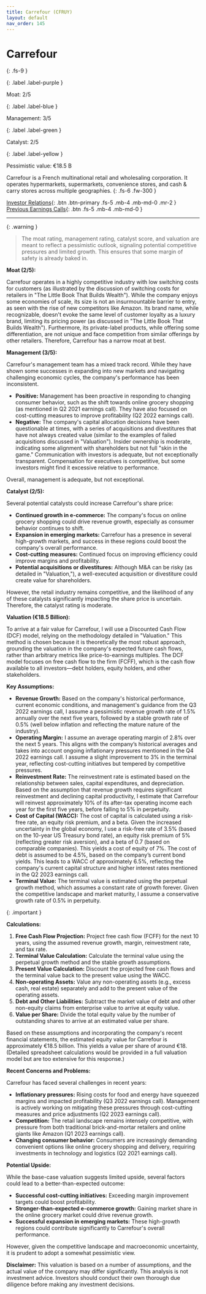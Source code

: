 ```yaml
---
title: Carrefour (CFRUY)
layout: default
nav_order: 145
---
```


# Carrefour
{: .fs-9 }

{: .label .label-purple }

Moat: 2/5

{: .label .label-blue }

Management: 3/5

{: .label .label-green }

Catalyst: 2/5

{: .label .label-yellow }

Pessimistic value: €18.5 B

Carrefour is a French multinational retail and wholesaling corporation. It operates hypermarkets, supermarkets, convenience stores, and cash & carry stores across multiple geographies.
{: .fs-6 .fw-300 }

[Investor Relations](https://www.google.com/search?q=CFRUY+investor+relations){: .btn .btn-primary .fs-5 .mb-4 .mb-md-0 .mr-2 }
[Previous Earnings Calls](https://discountingcashflows.com/company/CFRUY/transcripts/){: .btn .fs-5 .mb-4 .mb-md-0 }

---

{: .warning } 
>The moat rating, management rating, catalyst score, and valuation are meant to reflect a pessimistic outlook, signaling potential competitive pressures and limited growth. This ensures that some margin of safety is already baked in.


**Moat (2/5):**

Carrefour operates in a highly competitive industry with low switching costs for customers (as illustrated by the discussion of switching costs for retailers in "The Little Book That Builds Wealth"). While the company enjoys some economies of scale, its size is not an insurmountable barrier to entry, as seen with the rise of new competitors like Amazon. Its brand name, while recognizable, doesn't evoke the same level of customer loyalty as a luxury brand, limiting its pricing power (as discussed in "The Little Book That Builds Wealth").  Furthermore, its private-label products, while offering some differentiation, are not unique and face competition from similar offerings by other retailers. Therefore, Carrefour has a narrow moat at best.

**Management (3/5):**

Carrefour's management team has a mixed track record. While they have shown some successes in expanding into new markets and navigating challenging economic cycles, the company's performance has been inconsistent.  

* **Positive:**  Management has been proactive in responding to changing consumer behavior, such as the shift towards online grocery shopping (as mentioned in Q2 2021 earnings call). They have also focused on cost-cutting measures to improve profitability (Q2 2022 earnings call).
* **Negative:** The company's capital allocation decisions have been questionable at times, with a series of acquisitions and divestitures that have not always created value (similar to the examples of failed acquisitions discussed in "Valuation").  Insider ownership is moderate, indicating some alignment with shareholders but not full "skin in the game."  Communication with investors is adequate, but not exceptionally transparent. Compensation for executives is competitive, but some investors might find it excessive relative to performance.

Overall, management is adequate, but not exceptional.

**Catalyst (2/5):**

Several potential catalysts could increase Carrefour's share price:

* **Continued growth in e-commerce:** The company's focus on online grocery shopping could drive revenue growth, especially as consumer behavior continues to shift.
* **Expansion in emerging markets:** Carrefour has a presence in several high-growth markets, and success in these regions could boost the company's overall performance.
* **Cost-cutting measures:**  Continued focus on improving efficiency could improve margins and profitability.
* **Potential acquisitions or divestitures:** Although M&A can be risky (as detailed in "Valuation,"), a well-executed acquisition or divestiture could create value for shareholders. 

However, the retail industry remains competitive, and the likelihood of any of these catalysts significantly impacting the share price is uncertain.  Therefore, the catalyst rating is moderate.

**Valuation (€18.5 Billion):**

To arrive at a fair value for Carrefour, I will use a Discounted Cash Flow (DCF) model, relying on the methodology detailed in "Valuation."  This method is chosen because it is theoretically the most robust approach, grounding the valuation in the company's expected future cash flows, rather than arbitrary metrics like price-to-earnings multiples. The DCF model focuses on free cash flow to the firm (FCFF), which is the cash flow available to all investors—debt holders, equity holders, and other stakeholders.

**Key Assumptions:**

* **Revenue Growth:** Based on the company's historical performance, current economic conditions, and management's guidance from the Q3 2022 earnings call, I assume a pessimistic revenue growth rate of 1.5% annually over the next five years, followed by a stable growth rate of 0.5% (well below inflation and reflecting the mature nature of the industry).
* **Operating Margin:**  I assume an average operating margin of 2.8% over the next 5 years. This aligns with the company’s historical averages and takes into account ongoing inflationary pressures mentioned in the Q4 2022 earnings call. I assume a slight improvement to 3% in the terminal year, reflecting cost-cutting initiatives but tempered by competitive pressures.
* **Reinvestment Rate:**  The reinvestment rate is estimated based on the relationship between sales, capital expenditures, and depreciation. Based on the assumption that revenue growth requires significant reinvestment and declining capital productivity, I estimate that Carrefour will reinvest approximately 10% of its after-tax operating income each year for the first five years, before falling to 5% in perpetuity.
* **Cost of Capital (WACC):** The cost of capital is calculated using a risk-free rate, an equity risk premium, and a beta.  Given the increased uncertainty in the global economy, I use a risk-free rate of 3.5% (based on the 10-year US Treasury bond rate), an equity risk premium of 5% (reflecting greater risk aversion), and a beta of 0.7 (based on comparable companies). This yields a cost of equity of 7%. The cost of debt is assumed to be 4.5%, based on the company’s current bond yields. This leads to a WACC of approximately 6.5%, reflecting the company's current capital structure and higher interest rates mentioned in the Q2 2023 earnings call.  
* **Terminal Value:** The terminal value is estimated using the perpetual growth method, which assumes a constant rate of growth forever. Given the competitive landscape and market maturity, I assume a conservative growth rate of 0.5% in perpetuity.

{: .important }

**Calculations:**

1. **Free Cash Flow Projection:** Project free cash flow (FCFF) for the next 10 years, using the assumed revenue growth, margin, reinvestment rate, and tax rate.
2. **Terminal Value Calculation:** Calculate the terminal value using the perpetual growth method and the stable growth assumptions.
3. **Present Value Calculation:** Discount the projected free cash flows and the terminal value back to the present value using the WACC.
4. **Non-operating Assets:**  Value any non-operating assets (e.g., excess cash, real estate) separately and add to the present value of the operating assets.
5. **Debt and Other Liabilities:**  Subtract the market value of debt and other non-equity claims from enterprise value to arrive at equity value.
6. **Value per Share:** Divide the total equity value by the number of outstanding shares to arrive at an estimated value per share.


Based on these assumptions and incorporating the company's recent financial statements, the estimated equity value for Carrefour is approximately €18.5 billion.  This yields a value per share of around €18.  (Detailed spreadsheet calculations would be provided in a full valuation model but are too extensive for this response.)


**Recent Concerns and Problems:**

Carrefour has faced several challenges in recent years:

* **Inflationary pressures:** Rising costs for food and energy have squeezed margins and impacted profitability (Q3 2022 earnings call). Management is actively working on mitigating these pressures through cost-cutting measures and price adjustments (Q2 2023 earnings call).
* **Competition:** The retail landscape remains intensely competitive, with pressure from both traditional brick-and-mortar retailers and online giants like Amazon (Q1 2023 earnings call).
* **Changing consumer behavior:** Consumers are increasingly demanding convenient options like online grocery shopping and delivery, requiring investments in technology and logistics (Q2 2021 earnings call).


**Potential Upside:**

While the base-case valuation suggests limited upside, several factors could lead to a better-than-expected outcome:

* **Successful cost-cutting initiatives:** Exceeding margin improvement targets could boost profitability.
* **Stronger-than-expected e-commerce growth:** Gaining market share in the online grocery market could drive revenue growth.
* **Successful expansion in emerging markets:** These high-growth regions could contribute significantly to Carrefour's overall performance.


However, given the competitive landscape and macroeconomic uncertainty, it is prudent to adopt a somewhat pessimistic view.



**Disclaimer:**  This valuation is based on a number of assumptions, and the actual value of the company may differ significantly.  This analysis is not investment advice.  Investors should conduct their own thorough due diligence before making any investment decisions. 
